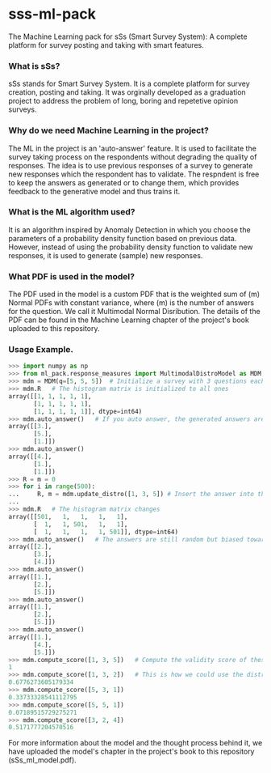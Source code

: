 # sss-ml-pack
The Machine Learning pack for sSs (Smart Survey System): A complete platform for survey posting and taking with smart features.

### What is sSs?
sSs stands for Smart Survey System. It is a complete platform for survey creation, posting and taking. It was orginally developed as a graduation project to address the problem of long, boring and repetetive opinion surveys. 

### Why do we need Machine Learning in the project?
The ML in the project is an 'auto-answer' feature. It is used to facilitate the survey taking process on the respondents without degrading the quality of responses. The idea is to use previous responses of a survey to generate new responses which the respondent has to validate. The respndent is free to keep the answers as generated or to change them, which provides feedback to the generative model and thus trains it.

### What is the ML algorithm used?
It is an algorithm inspired by Anomaly Detection in which you choose the parameters of a probability density function based on previous data. However, instead of using the probability density function to validate new responses, it is used to generate (sample) new responses.

### What PDF is used in the model?
The PDF used in the model is a custom PDF that is the weighted sum of (m) Normal PDFs with constant variance, where (m) is the number of answers for the question. We call it Multimodal Normal Disribution. The details of the PDF can be found in the Machine Learning chapter of the project's book uploaded to this repository.

### Usage Example.
```python
>>> import numpy as np
>>> from ml_pack.response_measures import MultimodalDistroModel as MDM
>>> mdm = MDM(q=[5, 5, 5])  # Initialize a survey with 3 questions each with 5 answers
>>> mdm.R   # The histogram matrix is initialized to all ones
array([[1, 1, 1, 1, 1],
       [1, 1, 1, 1, 1],
       [1, 1, 1, 1, 1]], dtype=int64)
>>> mdm.auto_answer()   # If you auto answer, the generated answers are completely random
array([[3.],
       [5.],
       [1.]])
>>> mdm.auto_answer()
array([[4.],
       [1.],
       [1.]])
>>> R = m = 0          
>>> for i in range(500):
...     R, m = mdm.update_distro([1, 3, 5]) # Insert the answer into the model 500 times
... 
>>> mdm.R   # The histogram matrix changes
array([[501,   1,   1,   1,   1],
       [  1,   1, 501,   1,   1],
       [  1,   1,   1,   1, 501]], dtype=int64)
>>> mdm.auto_answer()   # The answers are still random but biased towards [1, 3, 5] respectively
array([[2.],
       [3.],
       [4.]])
>>> mdm.auto_answer()
array([[1.],
       [2.],
       [5.]])
>>> mdm.auto_answer()
array([[1.],
       [2.],
       [5.]])
>>> mdm.auto_answer()
array([[1.],
       [4.],
       [5.]])
>>> mdm.compute_score([1, 3, 5])   # Compute the validity score of these answers
1
>>> mdm.compute_score([1, 3, 2])   # This is how we could use the distribution for Anomaly Detection
0.6776273605179334
>>> mdm.compute_score([5, 3, 1]) 
0.33733328541112795
>>> mdm.compute_score([5, 5, 1]) 
0.07189515729275271
>>> mdm.compute_score([3, 2, 4]) 
0.5171777204570516
```

For more information about the model and the thought process behind it, we have uploaded the model's chapter in the project's book to this repository (sSs_ml_model.pdf).
